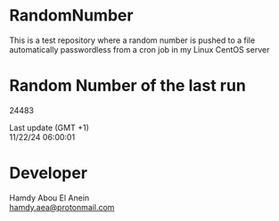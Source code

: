 # RandomNumber    
This is a test repository where a random number is pushed to a file automatically passwordless from a cron job in my Linux CentOS server    
# Random Number of the last run   
24483
      
Last update (GMT +1)    
11/22/24 06:00:01
# Developer    
Hamdy Abou El Anein   
hamdy.aea@protonmail.com

